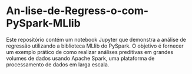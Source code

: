 # An-lise-de-Regress-o-com-PySpark-MLlib
Este repositório contém um notebook Jupyter que demonstra a análise de regressão utilizando a biblioteca MLlib do PySpark. O objetivo é fornecer um exemplo prático de como realizar análises preditivas em grandes volumes de dados usando Apache Spark, uma plataforma de processamento de dados em larga escala.
